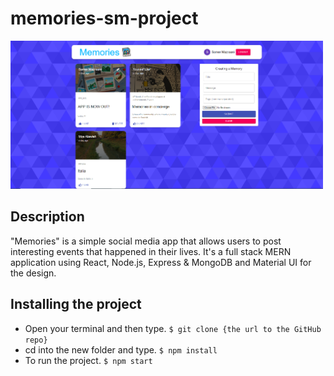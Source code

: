 # memories-sm-project
<img src=".imageApp.PNG" width="500">


## Description
"Memories" is a simple social media app that allows users to post interesting events that happened in their lives.
It's a full stack MERN application using React, Node.js, Express & MongoDB and Material UI for the design.

## Installing the project
- Open your terminal and then type. `$ git clone {the url to the GitHub repo}`  
- cd into the new folder and type. `$ npm install`  
- To run the project. `$ npm start`
